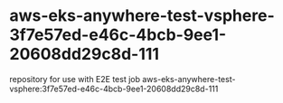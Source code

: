 # aws-eks-anywhere-test-vsphere-3f7e57ed-e46c-4bcb-9ee1-20608dd29c8d-111
repository for use with E2E test job aws-eks-anywhere-test-vsphere:3f7e57ed-e46c-4bcb-9ee1-20608dd29c8d-111
